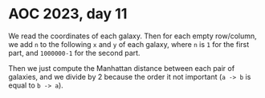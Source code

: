 # AOC 2023, day 11

We read the coordinates of each galaxy. Then for each empty row/column, we add `n` to the following `x` and `y` of each galaxy, where `n` is `1` for the first part, and `1000000-1` for the second part.

Then we just compute the Manhattan distance between each pair of galaxies, and we divide by 2 because the order it not important (`a -> b` is equal to `b -> a`).